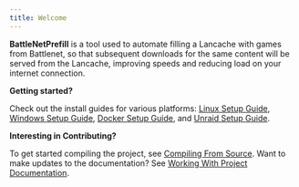 ```yaml
---
title: Welcome
---
```


**BattleNetPrefill** is a tool used to automate filling a Lancache with games from Battlenet, so that subsequent downloads for the same content will be served from the Lancache, improving speeds and reducing load on your internet connection.

**Getting started?**

Check out the install guides for various platforms: [Linux Setup Guide](install-guides/Linux-Setup-Guide.md), [Windows Setup Guide](install-guides/Windows-Setup-Guide.md), [Docker Setup Guide](install-guides/Docker-Setup-Guide.md), and [Unraid Setup Guide](install-guides/Unraid-Setup-Guide.md).

**Interesting in Contributing?**

To get started compiling the project, see [Compiling From Source](dev-guides/Compiling-from-source.md).
Want to make updates to the documentation? See [Working With Project Documentation](dev-guides/mkdocs-setup.md).
